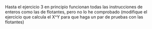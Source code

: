 Hasta el ejercicio 3 en principio funcionan todas las instrucciones de enteros como las de flotantes, pero no lo he comprobado
(modifique el ejercicio que calcula el X^Y para que haga un par de pruebas con las flotantes)
